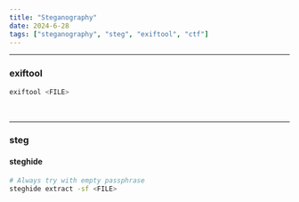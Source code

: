 ```yaml
---
title: "Steganography"
date: 2024-6-28
tags: ["steganography", "steg", "exiftool", "ctf"]
---
```


---
### exiftool

```bash
exiftool <FILE>
```

<br>

---

### steg

#### steghide

```bash
# Always try with empty passphrase
steghide extract -sf <FILE>
```

<br>